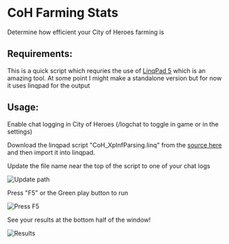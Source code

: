 # CoH Farming Stats
Determine how efficient your City of Heroes farming is

## Requirements:
This is a quick script which requries the use of [LinqPad 5](https://www.linqpad.net/Download.aspx) which is an amazing tool. At some point I might make a standalone version but for now it uses linqpad for the output

## Usage:
Enable chat logging in City of Heroes (/logchat to toggle in game or in the settings)

Download the linqpad script "CoH_XpInfParsing.linq" from the [source here](https://raw.githubusercontent.com/draconb/coh-farming-stats/master/CoH_XpInfParsing.linq) and then import it into linqpad.

Update the file name near the top of the script to one of your chat logs

![Update path](https://i.imgur.com/VSIOJcI.png)

Press "F5" or the Green play button to run

![Press F5](https://i.imgur.com/d4dMCVC.png)

See your results at the bottom half of the window!

![Results](https://i.imgur.com/4bHFxFe.png)
